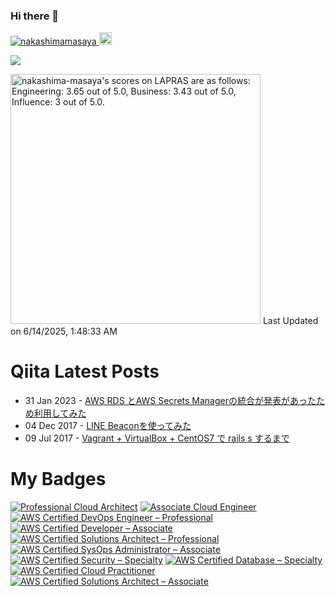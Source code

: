 ### Hi there 👋

<p align="left">
  <a href="https://github.com/nakashimamasaya/nakashimamasaya/">
    <img src="https://komarev.com/ghpvc/?username=nakashimamasaya" alt="nakashimamasaya" />
  </a>
  <a href="https://github.com/nakashimamasaya">
    <img height="20" src="https://img.shields.io/github/followers/nakashimamasaya?label=follow&logo=github&style=flat" />
  </a>
</p>

<picture>
  <source
    srcset="https://github-readme-stats.vercel.app/api?username=nakashimamasaya&show_icons=true&theme=dark"
    media="(prefers-color-scheme: dark)"
  />
  <source
    srcset="https://github-readme-stats.vercel.app/api?username=nakashimamasaya&show_icons=true"
    media="(prefers-color-scheme: light), (prefers-color-scheme: no-preference)"
  />
  <img src="https://github-readme-stats.vercel.app/api?username=anuraghazra&show_icons=true" />
</picture>

<!--START_SECTION:lapras-card-->
<p ><a href="https://lapras.com/public/nakashima-masaya" target="_blank" rel="noopener noreferrer"><img alt="nakashima-masaya's scores on LAPRAS are as follows: Engineering: 3.65 out of 5.0, Business: 3.43 out of 5.0, Influence: 3 out of 5.0." src="https://lapras-card-generator.vercel.app/api/svg?e=3.65&b=3.43&i=3&b1=%23020e27&b2=%230e5593&i1=%233657a6&i2=%2300aaff&l=en" width="400" ></a>  
Last Updated on 6/14/2025, 1:48:33 AM</p>
<!--END_SECTION:lapras-card-->

# Qiita Latest Posts
<!-- feed start -->
- 31 Jan 2023 - [AWS RDS とAWS Secrets Managerの統合が発表があったため利用してみた](https://qiita.com/kawa18/items/c952cd8d59ed824f4b99)
- 04 Dec 2017 - [LINE Beaconを使ってみた](https://qiita.com/kawa18/items/182ef0a3b713efd330d1)
- 09 Jul 2017 - [Vagrant + VirtualBox + CentOS7 で rails s するまで](https://qiita.com/kawa18/items/1ffe398490242d89cf6b)
<!-- feed end -->

# My Badges
<!--START_SECTION:badges-->
[![Professional Cloud Architect](https://images.credly.com/size/110x110/images/d96faaa1-8c14-4d2d-8927-46f33ccf4523/image.png)](http://www.credly.com/badges/4fb6b512-1338-441a-a669-fc98374d95d6 "Professional Cloud Architect")
[![Associate Cloud Engineer](https://images.credly.com/size/110x110/images/f6c4798e-59c9-4e94-8383-58a9041e8a7f/image.png)](http://www.credly.com/badges/fb69d68e-5a12-4579-b9e3-5ea49c3f01e9 "Associate Cloud Engineer")
[![AWS Certified DevOps Engineer – Professional](https://images.credly.com/size/110x110/images/bd31ef42-d460-493e-8503-39592aaf0458/image.png)](http://www.credly.com/badges/264e69e3-3160-482d-b1d1-4d90e9c128db "AWS Certified DevOps Engineer – Professional")
[![AWS Certified Developer – Associate](https://images.credly.com/size/110x110/images/b9feab85-1a43-4f6c-99a5-631b88d5461b/image.png)](http://www.credly.com/badges/08478a6b-92bf-4b31-bea8-1b6ca361d6fa "AWS Certified Developer – Associate")
[![AWS Certified Solutions Architect – Professional](https://images.credly.com/size/110x110/images/2d84e428-9078-49b6-a804-13c15383d0de/image.png)](http://www.credly.com/badges/f3c16f09-ad54-4d5a-b1b7-48316d14cd61 "AWS Certified Solutions Architect – Professional")
[![AWS Certified SysOps Administrator – Associate](https://images.credly.com/size/110x110/images/f0d3fbb9-bfa7-4017-9989-7bde8eaf42b1/image.png)](http://www.credly.com/badges/25ab7621-92bd-4ab7-a9bd-8cc798c6cbae "AWS Certified SysOps Administrator – Associate")
[![AWS Certified Security – Specialty](https://images.credly.com/size/110x110/images/53acdae5-d69f-4dda-b650-d02ed7a50dd7/image.png)](http://www.credly.com/badges/b1bb8360-3819-4380-a241-c1d3b38db6d2 "AWS Certified Security – Specialty")
[![AWS Certified Database – Specialty](https://images.credly.com/size/110x110/images/885d38e4-55c0-4c35-b4ed-694e2b26be6c/image.png)](http://www.credly.com/badges/fe3e5bfa-0f9f-4e83-a749-32436f90ec32 "AWS Certified Database – Specialty")
[![AWS Certified Cloud Practitioner](https://images.credly.com/size/110x110/images/00634f82-b07f-4bbd-a6bb-53de397fc3a6/image.png)](http://www.credly.com/badges/7cd6a172-cd3a-44b9-8867-324d50eae911 "AWS Certified Cloud Practitioner")
[![AWS Certified Solutions Architect – Associate](https://images.credly.com/size/110x110/images/0e284c3f-5164-4b21-8660-0d84737941bc/image.png)](http://www.credly.com/badges/eb30970f-8b3d-4724-872a-d76cfd67d163 "AWS Certified Solutions Architect – Associate")
<!--END_SECTION:badges-->
